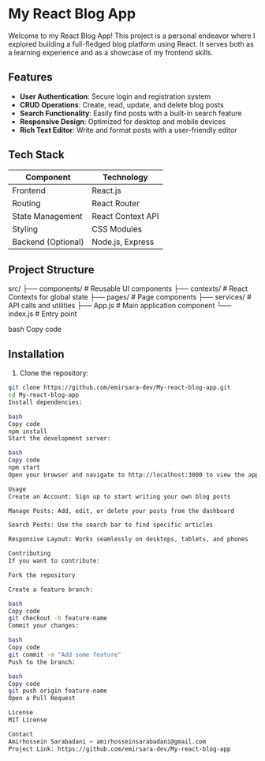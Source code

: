 # My React Blog App

Welcome to my React Blog App! This project is a personal endeavor where I explored building a full-fledged blog platform using React. It serves both as a learning experience and as a showcase of my frontend skills.

## Features

- **User Authentication**: Secure login and registration system  
- **CRUD Operations**: Create, read, update, and delete blog posts  
- **Search Functionality**: Easily find posts with a built-in search feature  
- **Responsive Design**: Optimized for desktop and mobile devices  
- **Rich Text Editor**: Write and format posts with a user-friendly editor  

## Tech Stack

| Component         | Technology       |
|------------------|----------------|
| Frontend         | React.js        |
| Routing          | React Router    |
| State Management | React Context API |
| Styling          | CSS Modules     |
| Backend (Optional) | Node.js, Express |

## Project Structure

src/
├── components/ # Reusable UI components
├── contexts/ # React Contexts for global state
├── pages/ # Page components
├── services/ # API calls and utilities
├── App.js # Main application component
└── index.js # Entry point

bash
Copy code

## Installation

1. Clone the repository:

```bash
git clone https://github.com/emirsara-dev/My-react-blog-app.git
cd My-react-blog-app
Install dependencies:

bash
Copy code
npm install
Start the development server:

bash
Copy code
npm start
Open your browser and navigate to http://localhost:3000 to view the app.

Usage
Create an Account: Sign up to start writing your own blog posts

Manage Posts: Add, edit, or delete your posts from the dashboard

Search Posts: Use the search bar to find specific articles

Responsive Layout: Works seamlessly on desktops, tablets, and phones

Contributing
If you want to contribute:

Fork the repository

Create a feature branch:

bash
Copy code
git checkout -b feature-name
Commit your changes:

bash
Copy code
git commit -m "Add some feature"
Push to the branch:

bash
Copy code
git push origin feature-name
Open a Pull Request

License
MIT License

Contact
Amirhossein Sarabadani — amirhosseinsarabadani@gmail.com
Project Link: https://github.com/emirsara-dev/My-react-blog-app